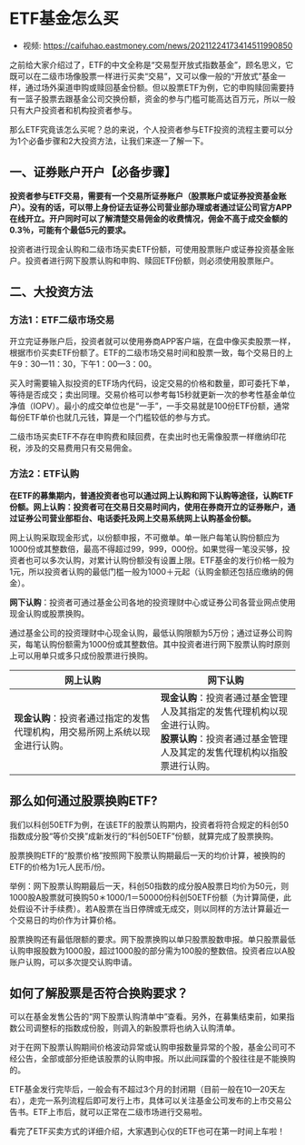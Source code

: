 # ETF基金怎么买

- 视频: <https://caifuhao.eastmoney.com/news/20211224173414511990850>

之前给大家介绍过了，ETF的中文全称是“交易型开放式指数基金”，顾名思义，它既可以在二级市场像股票一样进行买卖“交易”，又可以像一般的“开放式”基金一样，通过场外渠道申购或赎回基金份额。但以股票ETF为例，它的申购赎回需要持有一篮子股票去跟基金公司交换份额，资金的参与门槛可能高达百万元，所以一般只有大户投资者和机构投资者参与。

那么ETF究竟该怎么买呢？总的来说，个人投资者参与ETF投资的流程主要可以分为1个必备步骤和2大投资方法，让我们来逐一了解一下。

## 一、证券账户开户【必备步骤】

**投资者参与ETF交易，需要有一个交易所证券账户（股票账户或证券投资基金账户）。没有的话，可以带上身份证去证券公司营业部办理或者通过证公司官方APP在线开立。开户同时可以了解清楚交易佣金的收费情况，佣金不高于成交金额的0.3％，可能有个最低5元的要求。**

投资者进行现金认购和二级市场买卖ETF份额，可使用股票账户或证券投资基金账户。投资者进行网下股票认购和申购、赎回ETF份额，则必须使用股票账户。

## 二、大投资方法

### 方法1：ETF二级市场交易

开立完证券账户后，投资者就可以使用券商APP客户端，在盘中像买卖股票一样，根据市价买卖ETF份额了。ETF的二级市场交易时间和股票一致，每个交易日的上午9：30—11：30，下午1：00—3：00。

买入时需要输入拟投资的ETF场内代码，设定交易的价格和数量，即可委托下单，等待是否成交；卖出同理。交易价格可以参考每15秒就更新一次的参考性基金单位净值（IOPV）。最小的成交单位也是“一手”，一手交易就是100份ETF份额，通常每份ETF单价也就几元钱，算是一个门槛较低的参与方式。

二级市场买卖ETF不存在申购费和赎回费，在卖出时也无需像股票一样缴纳印花税，涉及的交易费用只有交易佣金。

### 方法2：ETF认购

**在ETF的募集期内，普通投资者也可以通过网上认购和网下认购等途径，认购ETF份额。网上认购：投资者可在交易日交易时间内，使用在券商开立的证券账户，通过证券公司营业部柜台、电话委托及网上交易系统网上认购基金份额。**

网上认购采取现金形式，以份额申报，不可撤单。单一账户每笔认购份额应为1000份或其整数倍，最高不得超过99，999，000份。如果觉得一笔没买够，投资者也可以多次认购，对累计认购份额没有设置上限。ETF基金的发行价格一般为1元，所以投资者认购的最低门槛一般为1000＋元起（认购金额还包括应缴纳的佣金）。

**网下认购**：投资者可通过基金公司各地的投资理财中心或证券公司各营业网点使用现金认购或股票换购。

通过基金公司的投资理财中心现金认购，最低认购限额为5万份；通过证券公司购买，每笔认购份额需为1000份或其整数倍。其中投资者进行网下股票认购时原则上可以用单只或多只成份股票进行换购。

| **网上认购**                                                                 | **网下认购**                                                                                                                                              |
| ---------------------------------------------------------------------------- | --------------------------------------------------------------------------------------------------------------------------------------------------------- |
| **现金认购**：投资者通过指定的发售代理机构，用交易所网上系统以现金进行认购。 | **现金认购**：投资者通过基金管理人及其指定的发售代理机构以现金进行认购。 <br/>   **股票认购**：投资者通过基金管理人及其定的发售代理机构以指股票进行认购。 |

## 那么如何通过股票换购ETF?

我们以科创50ETF为例，在该ETF的股票认购期内，投资者将符合规定的科创50指数成分股“等价交换”成新发行的“科创50ETF”份额，就算完成了股票换购。

股票换购ETF的“股票价格”按照网下股票认购期最后一天的均价计算，被换购的ETF的价格为1元人民币/份。

举例：网下股票认购期最后一天，科创50指数的成分股A股票日均价为50元，则1000股A股票就可换购50＊1000/1＝50000份科创50ETF份额（为计算简便，此处假设不计手续费）。若A股票在当日停牌或无成交，则以同样的方法计算最近一个交易日的均价作为计算价格。

股票换购还有最低限额的要求。网下股票换购以单只股票股数申报。单只股票最低认购申报股数为1000股，超过1000股的部分需为100股的整数倍。投资者应以A股账户认购，可以多次提交认购申请。

## 如何了解股票是否符合换购要求？

可以在基金发售公告的“网下股票认购清单中”查看。另外，在募集结束前，如果指数公司调整标的指数成份股，则调入的新股票将也纳入认购清单。

对于在网下股票认购期间价格波动异常或认购申报数量异常的个股，基金公司可不经公告，全部或部分拒绝该股票的认购申报。所以此间踩雷的个股往往是不能换购的。

ETF基金发行完毕后，一般会有不超过3个月的封闭期（目前一般在10—20天左右），走完一系列流程后即可发行上市，具体可以关注基金公司发布的上市交易公告书。ETF上市后，就可以正常在二级市场进行交易啦。

看完了ETF买卖方式的详细介绍，大家遇到心仪的ETF也可在第一时间上车啦！

